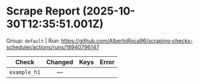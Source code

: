 # Scrape Report (2025-10-30T12:35:51.001Z)

Group: `default`  |  Run: https://github.com/AlbertoRoca96/scraping-checks-scheduler/actions/runs/18940796147

| Check | Changed | Keys | Error |
|---|:---:|:--|:--|
| `example_h1` | — |  |  |
